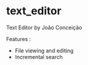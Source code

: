 # text_editor
Text Editor by João Conceição

Features :
- File viewing and editing
- Incremental search
